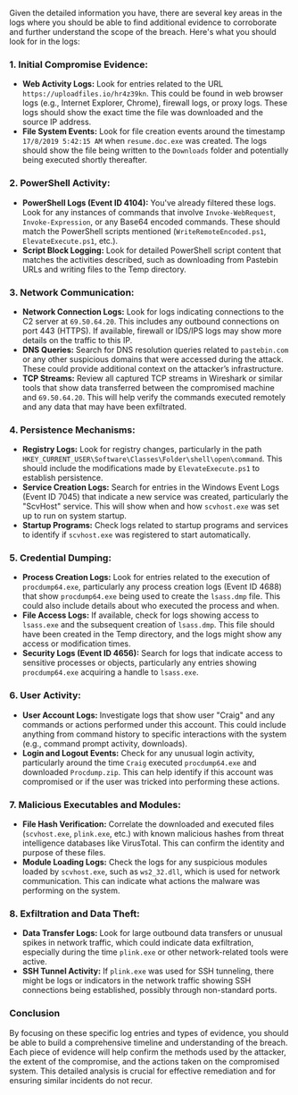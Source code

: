 Given the detailed information you have, there are several key areas in the logs where you should be able to find additional evidence to corroborate and further understand the scope of the breach. Here's what you should look for in the logs:

### 1. **Initial Compromise Evidence:**
   - **Web Activity Logs:** Look for entries related to the URL `https://uploadfiles.io/hr4z39kn`. This could be found in web browser logs (e.g., Internet Explorer, Chrome), firewall logs, or proxy logs. These logs should show the exact time the file was downloaded and the source IP address.
   - **File System Events:** Look for file creation events around the timestamp `17/8/2019 5:42:15 AM` when `resume.doc.exe` was created. The logs should show the file being written to the `Downloads` folder and potentially being executed shortly thereafter.

### 2. **PowerShell Activity:**
   - **PowerShell Logs (Event ID 4104):** You've already filtered these logs. Look for any instances of commands that involve `Invoke-WebRequest`, `Invoke-Expression`, or any Base64 encoded commands. These should match the PowerShell scripts mentioned (`WriteRemoteEncoded.ps1`, `ElevateExecute.ps1`, etc.).
   - **Script Block Logging:** Look for detailed PowerShell script content that matches the activities described, such as downloading from Pastebin URLs and writing files to the Temp directory.

### 3. **Network Communication:**
   - **Network Connection Logs:** Look for logs indicating connections to the C2 server at `69.50.64.20`. This includes any outbound connections on port 443 (HTTPS). If available, firewall or IDS/IPS logs may show more details on the traffic to this IP.
   - **DNS Queries:** Search for DNS resolution queries related to `pastebin.com` or any other suspicious domains that were accessed during the attack. These could provide additional context on the attacker’s infrastructure.
   - **TCP Streams:** Review all captured TCP streams in Wireshark or similar tools that show data transferred between the compromised machine and `69.50.64.20`. This will help verify the commands executed remotely and any data that may have been exfiltrated.

### 4. **Persistence Mechanisms:**
   - **Registry Logs:** Look for registry changes, particularly in the path `HKEY_CURRENT_USER\Software\Classes\Folder\shell\open\command`. This should include the modifications made by `ElevateExecute.ps1` to establish persistence.
   - **Service Creation Logs:** Search for entries in the Windows Event Logs (Event ID 7045) that indicate a new service was created, particularly the "ScvHost" service. This will show when and how `scvhost.exe` was set up to run on system startup.
   - **Startup Programs:** Check logs related to startup programs and services to identify if `scvhost.exe` was registered to start automatically.

### 5. **Credential Dumping:**
   - **Process Creation Logs:** Look for entries related to the execution of `procdump64.exe`, particularly any process creation logs (Event ID 4688) that show `procdump64.exe` being used to create the `lsass.dmp` file. This could also include details about who executed the process and when.
   - **File Access Logs:** If available, check for logs showing access to `lsass.exe` and the subsequent creation of `lsass.dmp`. This file should have been created in the Temp directory, and the logs might show any access or modification times.
   - **Security Logs (Event ID 4656):** Search for logs that indicate access to sensitive processes or objects, particularly any entries showing `procdump64.exe` acquiring a handle to `lsass.exe`.

### 6. **User Activity:**
   - **User Account Logs:** Investigate logs that show user "Craig" and any commands or actions performed under this account. This could include anything from command history to specific interactions with the system (e.g., command prompt activity, downloads).
   - **Login and Logout Events:** Check for any unusual login activity, particularly around the time `Craig` executed `procdump64.exe` and downloaded `Procdump.zip`. This can help identify if this account was compromised or if the user was tricked into performing these actions.

### 7. **Malicious Executables and Modules:**
   - **File Hash Verification:** Correlate the downloaded and executed files (`scvhost.exe`, `plink.exe`, etc.) with known malicious hashes from threat intelligence databases like VirusTotal. This can confirm the identity and purpose of these files.
   - **Module Loading Logs:** Check the logs for any suspicious modules loaded by `scvhost.exe`, such as `ws2_32.dll`, which is used for network communication. This can indicate what actions the malware was performing on the system.

### 8. **Exfiltration and Data Theft:**
   - **Data Transfer Logs:** Look for large outbound data transfers or unusual spikes in network traffic, which could indicate data exfiltration, especially during the time `plink.exe` or other network-related tools were active.
   - **SSH Tunnel Activity:** If `plink.exe` was used for SSH tunneling, there might be logs or indicators in the network traffic showing SSH connections being established, possibly through non-standard ports.

### Conclusion

By focusing on these specific log entries and types of evidence, you should be able to build a comprehensive timeline and understanding of the breach. Each piece of evidence will help confirm the methods used by the attacker, the extent of the compromise, and the actions taken on the compromised system. This detailed analysis is crucial for effective remediation and for ensuring similar incidents do not recur.
